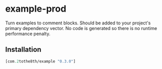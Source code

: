 # example-prod

Turn examples to comment blocks. Should be added to your project's primary dependency vector. No code is generated so there is no runtime performance penalty.

## Installation

```clojure
[com.2tothe8th/example "0.3.0"]
```
